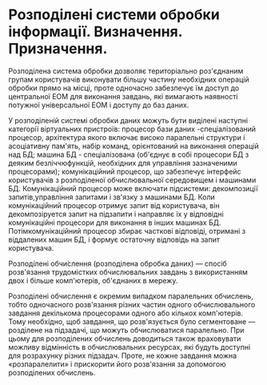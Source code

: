 # Розподілені системи обробки інформації. Визначення. Призначення.
Розподілена система обробки дозволяє територіально роз'єднаним групам користувачів виконувати більшу частину необхідних операцій обробки прямо на місці, проте одночасно забезпечує їм доступ до центральної ЕОМ для виконання завдань, які вимагають наявності потужної універсальної ЕОМ і доступу до баз даних.

У розподіленій системі обробки даних можуть бути виділені наступні категорії віртуальних пристроїв: процесор бази даних -спеціалізований процесор, архітектура якого включає високо паралельні структури і асоціативну пам'ять, набір команд, орієнтований на виконання операцій над БД; машина БД - спеціалізована (об'єднує в собі процесори БД з деяким безліччюфункцій, необхідних для управління зазначеними процесорами); комунікаційний процесор, що забезпечує інтерфейс користувачів з розподіленої обчислювальної середовищем і машинами БД. Комунікаційний процесор може включати підсистеми: декомпозиції запитів,управління запитами і зв'язку з машинами БД. Коли комунікаційний процесор отримує запит від користувача, він декомпозіруется запит на підзапити і направляє їх у відповідні комунікаційні процесори для виконання в інших машинах БД. Потімкомунікаційний процесор збирає часткові відповіді, отримані з віддалених машин БД, і формує остаточну відповідь на запит користувача.

Розподі́лені обчи́слення (розподілена обробка даних) — спосіб розв'язання трудомістких обчислювальних завдань з використанням двох і більше комп'ютерів, об'єднаних в мережу.

Розподілені обчислення є окремим випадком паралельних обчислень, тобто одночасного розв'язання різних частин одного обчислювального завдання декількома процесорами одного або кількох комп'ютерів. Тому необхідно, щоб завдання, що розв'язується було сегментоване — розділене на підзадачі, що можуть обчислюватися паралельно. При цьому для розподілених обчислень доводиться також враховувати можливу відмінність в обчислювальних ресурсах, які будуть доступні для розрахунку різних підзадач. Проте, не кожне завдання можна «розпаралелити» і прискорити його розв'язання за допомогою розподілених обчислень.
